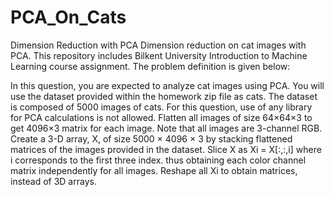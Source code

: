 # PCA_On_Cats
Dimension Reduction with PCA
Dimension reduction on cat images with PCA. This repository includes Bilkent University Introduction to Machine Learning course assignment. The problem definition is given below:

In this question, you are expected to analyze cat images using PCA. You will use the dataset provided within the homework zip file as cats. The dataset is composed of 5000 images of cats. For this question, use of any library for PCA calculations is not allowed.
Flatten all images of size 64×64×3 to get 4096×3 matrix for each image. Note that all images are 3-channel RGB. Create a 3-D array, X, of size 5000 × 4096 × 3 by stacking flattened matrices of the images provided in the dataset. Slice X as Xi = X[:,:,i] where i corresponds to the first three index. thus obtaining each color channel matrix independently for all images. Reshape all Xi to obtain matrices, instead of 3D arrays.
